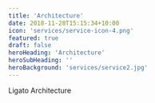 ```yaml
---
title: 'Architecture'
date: 2018-11-28T15:15:34+10:00
icon: 'services/service-icon-4.png'
featured: true
draft: false
heroHeading: 'Architecture'
heroSubHeading: ''
heroBackground: 'services/service2.jpg'
---
```


Ligato Architecture
